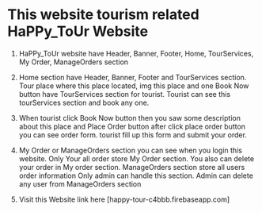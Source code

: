 # This website tourism related HaPPy_ToUr Website

1. HaPPy_ToUr website have Header, Banner, Footer, Home, TourServices, My Order, ManageOrders section 

2. Home section have Header, Banner, Footer and TourServices section. Tour place where this place located, img this place and one Book Now button have TourServices section for tourist. Tourist can see this tourServices section and book any one.

3. When tourist click Book Now button then you saw some description about this place and Place Order button after click place order button you can see order form. tourist fill up this form and submit your order.

4. My Order or ManageOrders section you can see when you login this website. Only Your all order store My Order section. You also can delete your order in My order section. ManageOrders section store all users order information Only admin can handle this section. Admin can delete any user from ManageOrders section

5. Visit this Website link here [happy-tour-c4bbb.firebaseapp.com] 